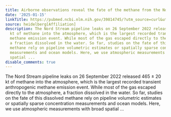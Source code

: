 ```yaml
---
title: Airborne observations reveal the fate of the methane from the Nord Stream pipelines
date: '2025-01-15'
linkTitle: https://pubmed.ncbi.nlm.nih.gov/39814745/?utm_source=curl&utm_medium=rss&utm_campaign=pubmed-2&utm_content=1FakS-2QOkCT8HsMOQP1bCRQ4YzyumYOmxmF0moLsQ3dFB1E9V&fc=20220326224207&ff=20250116171035&v=2.18.0.post9+e462414
source: heidelberg[Affiliation]
description: The Nord Stream pipeline leaks on 26 September 2022 released 465 ± 20
  kt of methane into the atmosphere, which is the largest recorded transient anthropogenic
  methane emission event. While most of the gas escaped directly to the atmosphere,
  a fraction dissolved in the water. So far, studies on the fate of this dissolved
  methane rely on pipeline volumetric estimates or spatially sparse concentration
  measurements and ocean models. Here, we use atmospheric measurements with broad
  spatial ...
disable_comments: true
---
```

The Nord Stream pipeline leaks on 26 September 2022 released 465 ± 20 kt of methane into the atmosphere, which is the largest recorded transient anthropogenic methane emission event. While most of the gas escaped directly to the atmosphere, a fraction dissolved in the water. So far, studies on the fate of this dissolved methane rely on pipeline volumetric estimates or spatially sparse concentration measurements and ocean models. Here, we use atmospheric measurements with broad spatial ...